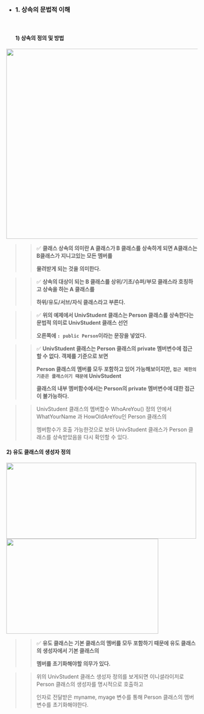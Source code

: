 - ### 1. 상속의 문법적 이해
  <br>
  
  #### 1) 상속의 정의 및 방법 
<div align="left">
  <img src="https://github.com/user-attachments/assets/e9ee1ce7-8502-4a43-b127-4b8a444fe705" height="500" width="700">
</div>

>> ✅ **클래스 상속의 의미란 A 클래스가 B 클래스를 상속하게 되면 A클래스는 B클래스가 지니고있는 모든 멤버를**
>>
>> **물려받게 되는 것을 의미한다.**

>> ✅ **상속의 대상이 되는 B 클래스를 상위/기초/슈퍼/부모 클래스라 호칭하고 상속을 하는 A 클래스를**
>>
>> **하위/유도/서브/자식 클래스라고 부른다.** 

>> ✅  **위의 예제에서 UnivStudent 클래스는 Person 클래스를 상속한다는 문법적 의미로 UnivStudent 클래스 선언**
>>
>> **오른쪽에 `: public Person`이라는 문장을 넣었다.**

>> ✅ **UnivStudent 클래스는 Person 클래스의 private 멤버변수에 접근 할 수 없다. 객체를 기준으로 보면**
>>
>> **Person 클래스의 멤버를 모두 포함하고 있어 가능해보이지만, `접근 제한의 기준은 클래스이기 때문에` UnivStudent**
>>
>> **클래스의 내부 멤버함수에서는 Person의 private 멤버변수에 대한 접근이 불가능하다.**

>> UnivStudent 클래스의 멤버함수 WhoAreYou() 정의 안에서 WhatYourName 과 HowOldAreYou인 Person 클래스의
>>
>> 멤버함수가 호출 가능한것으로 보아 UnivStudent 클래스가 Person 클래스를 상속받았음을 다시 확인할 수 있다.

 #### 2) 유도 클래스의 생성자 정의 

<div align="left">
  <img src="https://github.com/user-attachments/assets/2254a08b-05e4-4532-8c78-8608c4439ad6" height="200" width="500">
</div>

<div align="left">
  <img src="https://github.com/user-attachments/assets/4026c188-6dad-4d44-8a32-b47911dc4cca" height="250" width="400">
</div>

>> ✅ **유도 클래스는 기본 클래스의 멤버를 모두 포함하기 때문에 유도 클래스의 생성자에서 기본 클래스의**
>>
>> **멤버를 초기화해야할 의무가 있다.**

>> 위의 UnivStudent 클래스 생성자 정의를 보게되면 이니셜라이저로 Person 클래스의 생성자를 명시적으로 호출하고
>>
>> 인자로 전달받은 myname, myage 변수를 통해 Person 클래스의 멤버변수를 초기화해야한다.   

